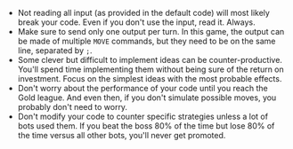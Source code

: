 - Not reading all input (as provided in the default code) will most likely break your code. Even if you don't use the input, read it. Always.
- Make sure to send only one output per turn. In this game, the output can be made of multiple `MOVE` commands, but they need to be on the same line, separated by `;`.
- Some clever but difficult to implement ideas can be counter-productive. You'll spend time implementing them without being sure of the return on investment. Focus on the simplest ideas with the most probable effects.
- Don't worry about the performance of your code until you reach the Gold league. And even then, if you don't simulate possible moves, you probably don't need to worry.
- Don't modify your code to counter specific strategies unless a lot of bots used them. If you beat the boss 80% of the time but lose 80% of the time versus all other bots, you'll never get promoted.